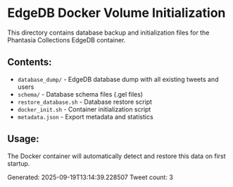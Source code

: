 # EdgeDB Docker Volume Initialization

This directory contains database backup and initialization files for the Phantasia Collections EdgeDB container.

## Contents:
- `database_dump/` - EdgeDB database dump with all existing tweets and users
- `schema/` - Database schema files (.gel files)
- `restore_database.sh` - Database restore script
- `docker_init.sh` - Container initialization script
- `metadata.json` - Export metadata and statistics

## Usage:
The Docker container will automatically detect and restore this data on first startup.

Generated: 2025-09-19T13:14:39.228507
Tweet count: 3
